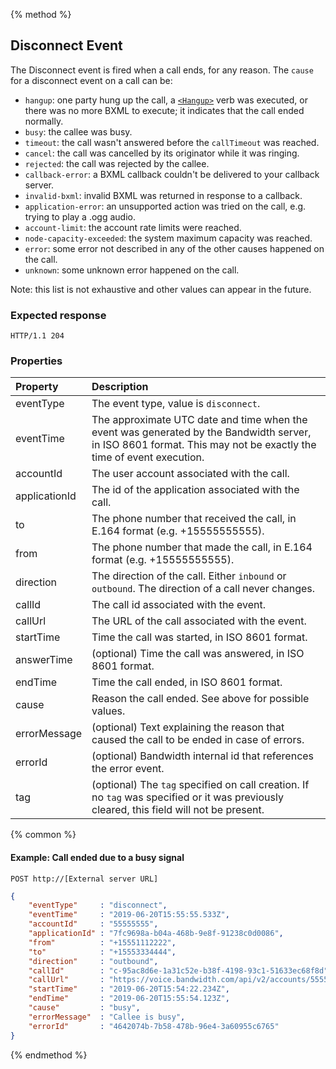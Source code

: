 {% method %}
## Disconnect Event

The Disconnect event is fired when a call ends, for any reason. The `cause` for a disconnect event on a call can be:
- `hangup`: one party hung up the call, a [`<Hangup>`](../../bxml/verbs/hangup.md) verb was executed, or there was no more BXML to execute; it indicates that the call ended normally.
- `busy`: the callee was busy.
- `timeout`: the call wasn't answered before the `callTimeout` was reached.
- `cancel`: the call was cancelled by its originator while it was ringing.
- `rejected`: the call was rejected by the callee.
- `callback-error`: a BXML callback couldn't be delivered to your callback server.
- `invalid-bxml`: invalid BXML was returned in response to a callback.
- `application-error`: an unsupported action was tried on the call, e.g. trying to play a .ogg audio.
- `account-limit`: the account rate limits were reached.
- `node-capacity-exceeded`: the system maximum capacity was reached.
- `error`: some error not described in any of the other causes happened on the call.
- `unknown`: some unknown error happened on the call.

Note: this list is not exhaustive and other values can appear in the future.

### Expected response
```http
HTTP/1.1 204
```

### Properties

| Property          | Description |
|:------------------|:------------|
| eventType         | The event type, value is `disconnect`. |
| eventTime         | The approximate UTC date and time when the event was generated by the Bandwidth server, in ISO 8601 format. This may not be exactly the time of event execution. |
| accountId         | The user account associated with the call. |
| applicationId     | The id of the application associated with the call. |
| to                | The phone number that received the call, in E.164 format (e.g. +15555555555). |
| from              | The phone number that made the call, in E.164 format (e.g. +15555555555). |
| direction         | The direction of the call. Either `inbound` or `outbound`. The direction of a call never changes. |
| callId            | The call id associated with the event. |
| callUrl           | The URL of the call associated with the event. |
| startTime         | Time the call was started, in ISO 8601 format. |
| answerTime        | (optional) Time the call was answered, in ISO 8601 format. |
| endTime           | Time the call ended, in ISO 8601 format. |
| cause             | Reason the call ended. See above for possible values. |
| errorMessage      | (optional) Text explaining the reason that caused the call to be ended in case of errors. |
| errorId           | (optional) Bandwidth internal id that references the error event. |
| tag               | (optional) The `tag`  specified on call creation. If no `tag` was specified or it was previously cleared, this field will not be present. |

{% common %}

#### Example: Call ended due to a busy signal

```
POST http://[External server URL]
```

```json
{
	"eventType"     : "disconnect",
	"eventTime"     : "2019-06-20T15:55:55.533Z",
	"accountId"     : "55555555",
	"applicationId" : "7fc9698a-b04a-468b-9e8f-91238c0d0086",
	"from"          : "+15551112222",
	"to"            : "+15553334444",
	"direction"     : "outbound",
	"callId"        : "c-95ac8d6e-1a31c52e-b38f-4198-93c1-51633ec68f8d",
	"callUrl"       : "https://voice.bandwidth.com/api/v2/accounts/55555555/calls/c-95ac8d6e-1a31c52e-b38f-4198-93c1-51633ec68f8d",
	"startTime"     : "2019-06-20T15:54:22.234Z",
	"endTime"       : "2019-06-20T15:55:54.123Z",
	"cause"         : "busy",
	"errorMessage"  : "Callee is busy",
	"errorId"       : "4642074b-7b58-478b-96e4-3a60955c6765"
}
```

{% endmethod %}
